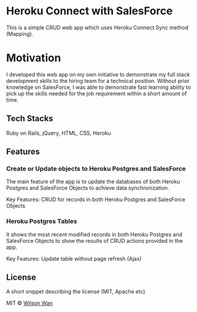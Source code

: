 # Heroku Connect with SalesForce

This is a simple CRUD web app which uses Heroku Connect Sync method (Mapping).

# Motivation

I developed this web app on my own initiative to demonstrate my full stack development skills to the hiring team for a technical position. Without prior knowledge on SalesForce, I was able to demonstrate fast learning ability to pick up the skills needed for the job requirement within a short amount of time.

## Tech Stacks
Ruby on Rails, jQuery, HTML, CSS, Heroku

## Features

### Create or Update objects to Heroku Postgres and SalesForce
The main feature of the app is to update the databases of both Heroku Postgres and SalesForce Objects to achieve data synchronization.

Key Features: CRUD for records in both Heroku Postgres and SalesForce Objects

### Heroku Postgres Tables
It shows the most recent modified records in both Heroku Postgres and SalesForce Objects to show the results of CRUD actions provided in the app.

Key Features: Update table without page refresh (Ajax)

## License
A short snippet describing the license (MIT, Apache etc)

MIT © [Wilson Wan]()
